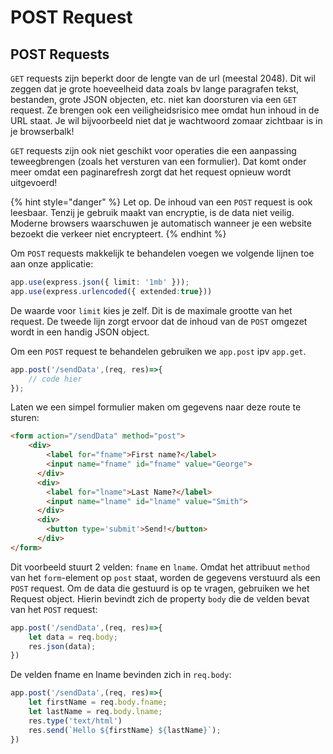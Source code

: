 # POST Request

## POST Requests

`GET` requests zijn beperkt door de lengte van de url (meestal 2048). Dit wil zeggen dat je grote hoeveelheid data zoals bv lange paragrafen tekst, bestanden, grote JSON objecten, etc. niet kan doorsturen via een `GET` request. Ze brengen ook een veiligheidsrisico mee omdat hun inhoud in de URL staat. Je wil bijvoorbeeld niet dat je wachtwoord zomaar zichtbaar is in je browserbalk!

`GET` requests zijn ook niet geschikt voor operaties die een aanpassing teweegbrengen (zoals het versturen van een formulier). Dat komt onder meer omdat een paginarefresh zorgt dat het request opnieuw wordt uitgevoerd!

{% hint style="danger" %}
Let op. De inhoud van een `POST` request is ook leesbaar. Tenzij je gebruik maakt van encryptie, is de data niet veilig. Moderne browsers waarschuwen je automatisch wanneer je een website bezoekt die verkeer niet encrypteert.
{% endhint %}

Om `POST` requests makkelijk te behandelen voegen we volgende lijnen toe aan onze applicatie:

```typescript
app.use(express.json({ limit: '1mb' }));
app.use(express.urlencoded({ extended:true}))
```

De waarde voor `limit` kies je zelf. Dit is de maximale grootte van het request. De tweede lijn zorgt ervoor dat de inhoud van de `POST` omgezet wordt in een handig JSON object.

Om een `POST` request te behandelen gebruiken we `app.post` ipv `app.get`.

```typescript
app.post('/sendData',(req, res)=>{
    // code hier
});
```

Laten we een simpel formulier maken om gegevens naar deze route te sturen:

```html
<form action="/sendData" method="post">
    <div>
        <label for="fname">First name?</label>
        <input name="fname" id="fname" value="George">
      </div>
      <div>
        <label for="lname">Last Name?</label>
        <input name="lname" id="lname" value="Smith">
      </div>
      <div>
        <button type='submit'>Send!</button>
      </div>
</form>
```

Dit voorbeeld stuurt 2 velden: `fname` en `lname`. Omdat het attribuut `method` van het `form`-element op `post` staat, worden de gegevens verstuurd als een `POST` request. Om de data die gestuurd is op te vragen, gebruiken we het Request object. Hierin bevindt zich de property `body` die de velden bevat van het `POST` request:

```typescript
app.post('/sendData',(req, res)=>{
    let data = req.body;
    res.json(data);
})
```

De velden fname en lname bevinden zich in `req.body`:

```typescript
app.post('/sendData',(req, res)=>{
    let firstName = req.body.fname;
    let lastName = req.body.lname;
    res.type('text/html')
    res.send(`Hello ${firstName} ${lastName}`);
})
```
